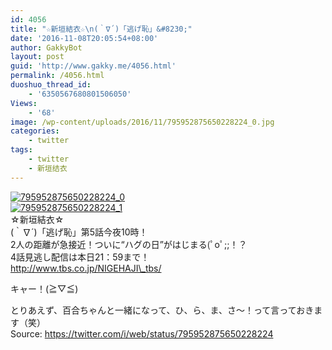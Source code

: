 ```yaml
---
id: 4056
title: "☆新垣結衣☆\n(｀∇´)「逃げ恥」&#8230;"
date: '2016-11-08T20:05:54+08:00'
author: GakkyBot
layout: post
guid: 'http://www.gakky.me/4056.html'
permalink: /4056.html
duoshuo_thread_id:
    - '6350567680801506050'
Views:
    - '68'
image: /wp-content/uploads/2016/11/795952875650228224_0.jpg
categories:
    - twitter
tags:
    - twitter
    - 新垣结衣
---
```


[![795952875650228224_0](http://www.yui-aragaki.org/wp-content/uploads/2016/11/795952875650228224_0.jpg)](http://www.yui-aragaki.org/wp-content/uploads/2016/11/795952875650228224_0.jpg)  
[![795952875650228224_1](http://www.yui-aragaki.org/wp-content/uploads/2016/11/795952875650228224_1.jpg)](http://www.yui-aragaki.org/wp-content/uploads/2016/11/795952875650228224_1.jpg)  
☆新垣結衣☆  
(｀∇´)「逃げ恥」第5話今夜10時！  
2人の距離が急接近！ついに“ハグの日”がはじまる(ﾟoﾟ;;！？  
4話見逃し配信は本日21：59まで！  
http://www.tbs.co.jp/NIGEHAJI\_tbs/

キャー！(≧▽≦)

とりあえず、百合ちゃんと一緒になって、ひ、ら、ま、さ〜！って言っておきます（笑）  
Source: <https://twitter.com/i/web/status/795952875650228224>